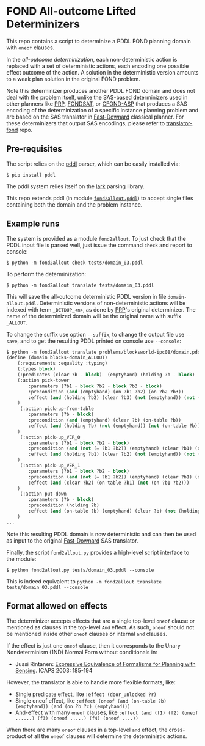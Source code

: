 # FOND All-outcome Lifted Determinizers

This repo contains a script to determinize a PDDL FOND planning domain with `oneof` clauses.

In the _all-outcome determinization_, each non-deterministic action is replaced with a set of deterministic actions, each encoding one possible effect outcome of the action. A solution in the deterministic version amounts to a weak plan solution in the original FOND problem.

Note this determinizer produces another PDDL FOND domain and does not deal with the problem itself, unlike the SAS-based determinizers used in other planners like [PRP](https://github.com/QuMuLab/planner-for-relevant-policies), [FONDSAT](https://github.com/tomsons22/FOND-SAT), or [CFOND-ASP](https://github.com/ssardina-research/cfond-asp) that produces a SAS encoding of the determinization of a specific instance planning problem and are based on the SAS translator in [Fast-Downard](https://github.com/aibasel/downward) classical planner. For these determinizers that output SAS encodings, please refer to [translator-fond](https://github.com/ssardina-research/translator-fond) repo.

## Pre-requisites

The script relies on the [pddl](https://github.com/AI-Planning/pddl) parser, which can be easily installed via:

```shell
$ pip install pddl
```

The pddl system relies itself on the [lark](https://lark-parser.readthedocs.io/en/stable/) parsing library.

This repo extends pddl (in module [`fond2allout.pddl`](fond2allout/pddl)) to accept single files 
containing both the domain and the problem instance.

## Example runs

The system is provided as a module `fond2allout`. To just check that the PDDL input file is parsed well, just issue the command `check` and report to console:

```shell
$ python -m fond2allout check tests/domain_03.pddl
```

To perform the determinization:

```shell
$ python -m fond2allout translate tests/domain_03.pddl
```

This will save the all-outcome deterministic PDDL version in file `domain-allout.pddl`. Deterministic versions of non-deterministic actions will be indexed with term `_DETDUP_<n>`, as done by [PRP](https://github.com/QuMuLab/planner-for-relevant-policies)'s original determinizer. The name of the determinized domain will be the original name with suffix `_ALLOUT`.

To change the suffix use option `--suffix`, to change the output file use `--save`, and to get the resulting PDDL printed on console use `--console`:

```lisp
$ python -m fond2allout translate problems/blocksworld-ipc08/domain.pddl --console --suffix "VER" --save output.pddl
(define (domain blocks-domain_ALLOUT)
    (:requirements :equality :typing)
    (:types block)
    (:predicates (clear ?b - block)  (emptyhand) (holding ?b - block)  (on ?b1 - block ?b2 - block)  (on-table ?b - block))
    (:action pick-tower
        :parameters (?b1 - block ?b2 - block ?b3 - block)
        :precondition (and (emptyhand) (on ?b1 ?b2) (on ?b2 ?b3))
        :effect (and (holding ?b2) (clear ?b3) (not (emptyhand)) (not (on ?b2 ?b3)))
    )
     (:action pick-up-from-table
        :parameters (?b - block)
        :precondition (and (emptyhand) (clear ?b) (on-table ?b))
        :effect (and (holding ?b) (not (emptyhand)) (not (on-table ?b)))
    )
     (:action pick-up_VER_0
        :parameters (?b1 - block ?b2 - block)
        :precondition (and (not (= ?b1 ?b2)) (emptyhand) (clear ?b1) (on ?b1 ?b2))
        :effect (and (holding ?b1) (clear ?b2) (not (emptyhand)) (not (clear ?b1)) (not (on ?b1 ?b2)))
    )
     (:action pick-up_VER_1
        :parameters (?b1 - block ?b2 - block)
        :precondition (and (not (= ?b1 ?b2)) (emptyhand) (clear ?b1) (on ?b1 ?b2))
        :effect (and (clear ?b2) (on-table ?b1) (not (on ?b1 ?b2)))
    )
     (:action put-down
        :parameters (?b - block)
        :precondition (holding ?b)
        :effect (and (on-table ?b) (emptyhand) (clear ?b) (not (holding ?b)))
    )
...
```

Note this resulting PDDL domain is now deterministic and can then be used as input to the original [Fast-Downard](https://github.com/aibasel/downward) SAS translator.

Finally, the script `fond2allout.py` provides a high-level script interface to the module:

```shell
$ python fond2allout.py tests/domain_03.pddl --console
 ```

 This is indeed equivalent to `python -m fond2allout translate tests/domain_03.pddl --console`

## Format allowed on effects

The determinizer accepts effects that are a single top-level `oneof` clause or mentioned as clauses in the top-level `And` effect. As such, `oneof` should not be mentioned inside other `oneof` clauses or internal `and` clauses.

If the effect is just one `oneof` clause, then it corresponds to the Unary Nondeterminism (1ND) Normal Form without conditionals in:

* Jussi Rintanen: [Expressive Equivalence of Formalisms for Planning with Sensing](https://gki.informatik.uni-freiburg.de/papers/Rintanen03expr.pdf). ICAPS 2003: 185-194

However, the translator is able to handle more flexible formats, like:

- Single predicate effect, like `:effect (door_unlocked ?r)`
- Single oneof effect, like `:effect (oneof (and (on-table ?b) (emptyhand)) (and (on ?b ?c) (emptyhand)))`
- And-effect with many `oneof` clauses, like
    `:effect (and (f1) (f2) (oneof ......) (f3) (oneof .....) (f4) (oneof ....))`

When there are many `oneof` clauses in a top-level `and` effect, the cross-product of all the `oneof` clauses will determine the deterministic actions.




